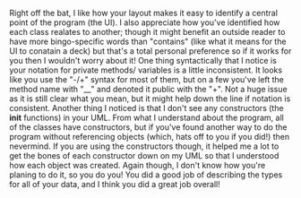 Right off the bat, I like how your layout makes it easy to identify a central 
point of the program (the UI). I also appreciate how you've identified how each
class realates to another; though it might benefit an outside reader to have 
more bingo-specific words than "contains" (like what it means for the UI to 
conatain a deck) but that's a total  personal preference so if it works for you
then I wouldn't worry about it! 
One thing syntactically that I notice is your notation for private methods/
variables is a little inconsistent. It looks like you use the "-/+" syntax for
most of them, but on a few you've left the method name with "__" and denoted it
public with the "+". Not a huge issue as it is still clear what you mean, but
it might help down the line if notation is consistent.
Another thing I noticed is that I don't see any constructors (the __init__ 
functions) in your UML. From what I understand about the program, all of the
classes have constructors, but if you've found another way to do the program 
without referencing objects (which, hats off to you if you did!) then nevermind.
If you are using the constructors though, it helped me a lot to get the bones
of each constructor down on my UML so that I understood how each object was 
created. Again though, I don't know how you're planing to do it, so you do you!
You did a good job of describing the types for all of your data, and I think you
did a great job overall!
